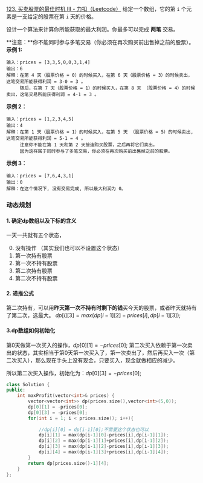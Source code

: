 [123. 买卖股票的最佳时机 III - 力扣（Leetcode）](https://leetcode.cn/problems/best-time-to-buy-and-sell-stock-iii/)
给定一个数组，它的第 `i` 个元素是一支给定的股票在第 `i` 天的价格。

设计一个算法来计算你所能获取的最大利润。你最多可以完成 **两笔** 交易。

**注意：**你不能同时参与多笔交易（你必须在再次购买前出售掉之前的股票）。
**示例 1:**
```
输入：prices = [3,3,5,0,0,3,1,4]
输出：6
解释：在第 4 天（股票价格 = 0）的时候买入，在第 6 天（股票价格 = 3）的时候卖出，这笔交易所能获得利润 = 3-0 = 3 。
     随后，在第 7 天（股票价格 = 1）的时候买入，在第 8 天 （股票价格 = 4）的时候卖出，这笔交易所能获得利润 = 4-1 = 3 。
```

**示例 2：**
```
输入：prices = [1,2,3,4,5]
输出：4
解释：在第 1 天（股票价格 = 1）的时候买入，在第 5 天 （股票价格 = 5）的时候卖出, 这笔交易所能获得利润 = 5-1 = 4 。   
     注意你不能在第 1 天和第 2 天接连购买股票，之后再将它们卖出。   
     因为这样属于同时参与了多笔交易，你必须在再次购买前出售掉之前的股票。
```

**示例 3：**
```
输入：prices = [7,6,4,3,1] 
输出：0 
解释：在这个情况下, 没有交易完成, 所以最大利润为 0。
```


### 动态规划
#### 1.  确定dp数组以及下标的含义

一天一共就有五个状态，

0.  没有操作 （其实我们也可以不设置这个状态）
1.  第一次持有股票
2.  第一次不持有股票
3.  第二次持有股票
4.  第二次不持有股票

#### 2.  递推公式
第二次持有，可以用**昨天第一次不持有时剩下的钱**买今天的股票，或者昨天就持有了第二次，选最大。
$dp[i][3] = max(dp[i-1][2]-prices[i],dp[i-1][3]);$


#### 3.dp数组如何初始化
第0天做第一次买入的操作，$dp[0][1] = -prices[0];$
第二次买入依赖于第一次卖出的状态，其实相当于第0天第一次买入了，第一次卖出了，然后再买入一次（第二次买入），那么现在手头上没有现金，只要买入，现金就做相应的减少。

所以第二次买入操作，初始化为：$dp[0][3] = -prices[0];$

```c++
class Solution {
public:
    int maxProfit(vector<int>& prices) {
        vector<vector<int>> dp(prices.size(),vector<int>(5,0));
        dp[0][1] = -prices[0];
        dp[0][3] = -prices[0];
        for(int i = 1; i < prices.size(); i++){
	        
            //dp[i][0] = dp[i-1][0];不需要这个状态也可以
            dp[i][1] = max(dp[i-1][0]-prices[i],dp[i-1][1]);
            dp[i][2] = max(dp[i-1][1]+prices[i],dp[i-1][2]);
            dp[i][3] = max(dp[i-1][2]-prices[i],dp[i-1][3]);
            dp[i][4] = max(dp[i-1][3]+prices[i],dp[i-1][4]);
        }
        return dp[prices.size()-1][4];
    }
};
```
